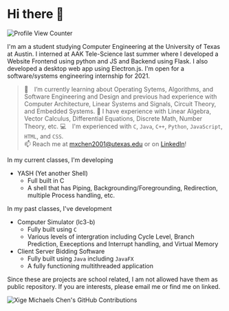 # Hi there 👋
![Profile View Counter](https://komarev.com/ghpvc/?username=mxchen2001&color=blue&label=Profile+Views)

I'm am a student studying Computer Engineering at the University of Texas at Austin. I interned at AAK Tele-Science last summer where I developed a Website Frontend using python and JS and Backend using Flask. I also developed a desktop web app using Electron.js. I'm open for a software/systems engineering internship for 2021.

[comment]: <EM spaces are used below for whitespace after emojis. Two spaces are placed at the end of each line to create single spacing.>
> 🌱 I’m currently learning about Operating Sytems, Algorithms, and Software Engineering and Design and previous had experience with Computer Architecture, Linear Systems and Signals, Circuit Theory, and Embedded Systems.
> 💬 I have experience with Linear Algebra, Vector Calculus, Differential Equations, Discrete Math, Number Theory, etc.
> 💻 I'm experienced with  `C`, `Java`, `C++`, `Python`, `JavaScript`,  `HTML`, and `CSS`.  
> 📫 Reach me at mxchen2001@utexas.edu or on [LinkedIn](https://www.linkedin.com/in/xige-michael-chen-7a4a45190/)!  

In my current classes, I'm developing
- YASH (Yet another Shell)
  - Full built in C
  - A shell that has Piping, Backgrounding/Foregrounding, Redirection, multiple Process handling, etc.

In my past classes, I've development
- Computer Simulator (lc3-b)
  - Fully built using `C`
  - Various levels of intergration including Cycle Level, Branch Prediction, Execeptions and Interrupt handling, and Virtual Memory
- Client Server Bidding Software
  - Fully built using `Java` including `JavaFX`
  - A fully functioning multithreaded application

Since these are projects are school related, I am not allowed have them as public repository. If you are interests, please email me or find me on linked.

![Xige Michaels Chen's GitHub Contributions](https://github-readme-stats.vercel.app/api?username=mxchen2001&show_icons=true&hide_border=true&count_private=true&hide=stars)

<!--
**mxchen2001/mxchen2001** is a ✨ _special_ ✨ repository because its `README.md` (this file) appears on your GitHub profile.

Here are some ideas to get you started:

- 🔭 I’m currently working on ...
- 🌱 I’m currently learning ...
- 👯 I’m looking to collaborate on ...
- 🤔 I’m looking for help with ...
- 💬 Ask me about ...
- 📫 How to reach me: ...
- 😄 Pronouns: ...
- ⚡ Fun fact: ...
-->

